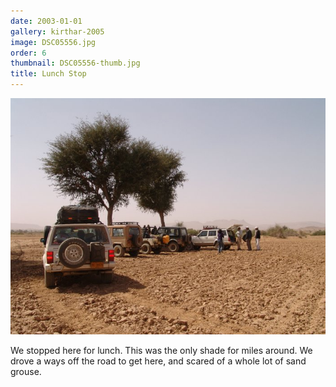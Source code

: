 ```yaml
---
date: 2003-01-01
gallery: kirthar-2005
image: DSC05556.jpg
order: 6
thumbnail: DSC05556-thumb.jpg
title: Lunch Stop
---
```


![Lunch Stop](./DSC05556.jpg)

We stopped here for lunch. This was the only shade for miles around. We drove a ways off the road to get here, and scared of a whole lot of sand grouse.